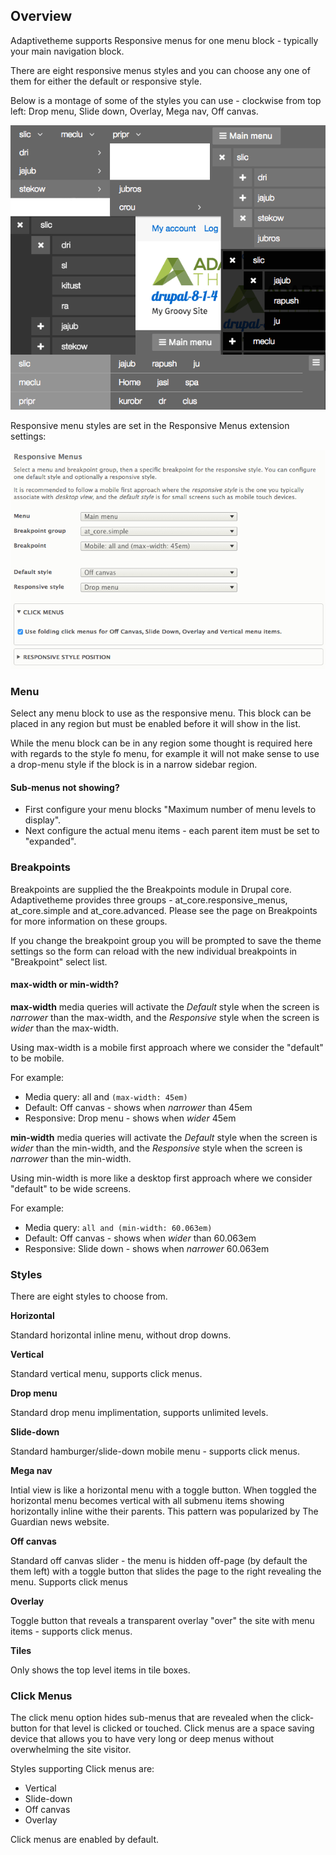 ## Overview

Adaptivetheme supports Responsive menus for one menu block - typically your main navigation block.

There are eight responsive menus styles and you can choose any one of them for either the default or responsive style.

Below is a montage of some of the styles you can use - clockwise from top left: Drop menu, Slide down, Overlay, Mega nav, Off canvas.

![Responsive menu examples](img/Resp-Menu-Ex-Selection.png)

Responsive menu styles are set in the Responsive Menus extension settings:

![Responsive menu settings](img/Responsive-Menu-Settings.png)

### Menu

Select any menu block to use as the responsive menu. This block can be placed in any region but must be enabled before it will show in the list.

While the menu block can be in any region some thought is required here with regards to the style fo menu, for example it will not make sense to use a drop-menu style if the block is in a narrow sidebar region.

#### Sub-menus not showing?

- First configure your menu blocks "Maximum number of menu levels to display".
- Next configure the actual menu items - each parent item must be set to "expanded".


### Breakpoints

Breakpoints are supplied the the Breakpoints module in Drupal core. Adaptivetheme provides three groups - at_core.responsive_menus, at_core.simple and at_core.advanced. Please see the page on Breakpoints for more information on these groups.

If you change the breakpoint group you will be prompted to save the theme settings so the form can reload with the new individual breakpoints in "Breakpoint" select list.

#### max-width or min-width?

**max-width** media queries will activate the _Default_ style when the screen is _narrower_ than the max-width, and the _Responsive_ style when the screen is _wider_ than the max-width.

Using max-width is a mobile first approach where we consider the "default" to be mobile.

For example:

- Media query: all and `(max-width: 45em)`
- Default: Off canvas - shows when _narrower_  than 45em
- Responsive: Drop menu - shows when _wider_ 45em


**min-width** media queries will activate the _Default_ style when the screen is _wider_ than the min-width, and the _Responsive_ style when the screen is _narrower_ than the min-width.

Using min-width is more like a desktop first approach where we consider "default" to be wide screens.

For example:

- Media query: `all and (min-width: 60.063em)`
- Default: Off canvas - shows when _wider_  than 60.063em
- Responsive: Slide down - shows when _narrower_ 60.063em


### Styles

There are eight styles to choose from.

**Horizontal**

Standard horizontal inline menu, without drop downs.

**Vertical**

Standard vertical menu, supports click menus.

**Drop menu**

Standard drop menu implimentation, supports unlimited levels.

**Slide-down**

Standard hamburger/slide-down mobile menu - supports click menus.

**Mega nav**

Intial view is like a horizontal menu with a toggle button. When toggled the horizontal menu becomes vertical with all submenu items showing horizontally inline withe their parents. This pattern was popularized by The Guardian news website.

**Off canvas**

Standard off canvas slider - the menu is hidden off-page (by default the them left) with a toggle button that slides the page to the right revealing the menu. Supports click menus

**Overlay**

Toggle button that reveals a transparent overlay "over" the site with menu items - supports click menus.

**Tiles**

Only shows the top level items in tile boxes.


### Click Menus

The click menu option hides sub-menus that are revealed when the click-button for that level is clicked or touched. Click menus are a space saving device that allows you to have very long or deep menus without overwhelming the site visitor.

Styles supporting Click menus are:

- Vertical
- Slide-down
- Off canvas
- Overlay

Click menus are enabled by default.

